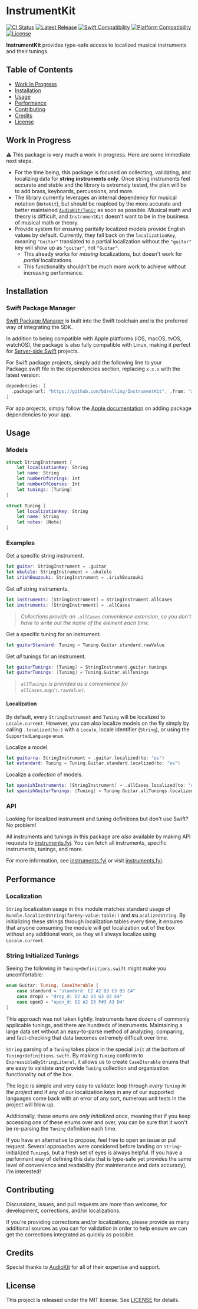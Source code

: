 # InstrumentKit

[![CI Status](https://github.com/bdrelling/InstrumentKit/actions/workflows/tests.yml/badge.svg)](https://github.com/bdrelling/InstrumentKit/actions/workflows/tests.yml)
[![Latest Release](https://img.shields.io/github/v/tag/bdrelling/InstrumentKit?color=blue&label=)](https://github.com/bdrelling/InstrumentKit/tags)
[![Swift Compatibility](https://img.shields.io/endpoint?url=https%3A%2F%2Fswiftpackageindex.com%2Fapi%2Fpackages%2Fbdrelling%2FInstrumentKit%2Fbadge%3Ftype%3Dswift-versions&label=)](https://swiftpackageindex.com/bdrelling/InstrumentKit)
[![Platform Compatibility](https://img.shields.io/endpoint?url=https%3A%2F%2Fswiftpackageindex.com%2Fapi%2Fpackages%2Fbdrelling%2FInstrumentKit%2Fbadge%3Ftype%3Dplatforms&label=)](https://swiftpackageindex.com/bdrelling/InstrumentKit)
[![License](https://img.shields.io/github/license/bdrelling/InstrumentKit?label=)](https://github.com/bdrelling/InstrumentKit/blob/main/LICENSE)

**InstrumentKit** provides type-safe access to localized musical instruments and their tunings.

## Table of Contents

- [Work In Progress](#work-in-progress)
- [Installation](#installation)
- [Usage](#usage)
- [Performance](#performance)
- [Contributing](#contributing)
- [Credits](#credits)
- [License](#license)

## Work In Progress

:warning: This package is very much a work in progress. Here are some immediate next steps.

- For the time being, this package is focused on collecting, validating, and localizing data for **string instruments only**. Once string instruments feel accurate and stable and the library is extremely tested, the plan will be to add brass, keyboards, percussions, and more.
- The library currently leverages an internal dependency for musical notation (`NoteKit`), but should be reaplced by the more accurate and better maintained [`AudioKit/Tonic`](https://github.com/AudioKit/Tonic) as soon as possible. Musical math and theory is difficult, and `InstrumentKit` doesn't want to be in the business of musical math or theory.
- Provide system for ensuring paritally localized models provide English values by default. Currently, they fall back on the `localizationKey`, meaning `"Guitar"` translated to a partial localization without the `"guitar"` key will show up as `"guitar"`, not `"Guitar"`.
  - This already works for _missing_ localizations, but doesn't work for _partial_ localizations.
  - This functionality shouldn't be much more work to achieve without increasing performance.

## Installation

### Swift Package Manager

[Swift Package Manager](https://swift.org/package-manager/) is built into the Swift toolchain and is the preferred way of integrating the SDK.

In addition to being compatible with Apple platforms (iOS, macOS, tvOS, watchOS), the package is also fully compatible with Linux, making it perfect for [Server-side Swift](https://www.swift.org/server/) projects.

For Swift package projects, simply add the following line to your Package.swift file in the dependencies section, replacing `x.x.x` with the latest version:

```swift
dependencies: [
  .package(url: "https://github.com/bdrelling/InstrumentKit", .from: "x.x.x"),
]
```

For app projects, simply follow the [Apple documentation](https://developer.apple.com/documentation/xcode/adding_package_dependencies_to_your_app) on adding package dependencies to your app.

## Usage

### Models

```swift
struct StringInstrument {
    let localizationKey: String
    let name: String
    let numberOfStrings: Int
    let numberOfCourses: Int
    let tunings: [Tuning]
}
```

```swift
struct Tuning {
    let localizationKey: String
    let name: String
    let notes: [Note]
}
```

### Examples

Get a specific string instrument.

```swift
let guitar: StringInstrument = .guitar
let ukulele: StringInstrument = .ukulele
let irishBouzouki: StringInstrument = .irishBouzouki
```

Get _all_ string instruments.

```swift
let instruments: [StringInstrument] = StringInstrument.allCases
let instruments: [StringInstrument] = .allCases
```

> _Collections provide an `.allCases` convenience extension, so you don't have to write out the name of the element each time._

Get a specific tuning for an instrument.

```swift
let guitarStandard: Tuning = Tuning.Guitar.standard.rawValue
```

Get _all_ tunings for an instrument.

```swift
let guitarTunings: [Tuning] = StringInstrument.guitar.tunings
let guitarTunings: [Tuning] = Tuning.Guitar.allTunings
```

> _`allTunings` is provided as a convenience for `allCases.map(\.rawValue)`._

#### Localization

By default, every `StringInstrument` and `Tuning` will be localized to `Locale.current`. However, you can also localize models on the fly simply by calling `.localized(to:)` with a `Locale`, locale identifier (`String`), or using the `SupportedLanguage` `enum`.

Localize a model.

```swift
let guitarra: StringInstrument = .guitar.localized(to: "es")
let estandard: Tuning = Tuning.Guitar.standard.localized(to: "es")
```

Localize a _collection_ of models.

```swift
let spanishInstruments: [StringInstrument] = .allCases.localized(to: "es")
let spanishGuitarTunings: [Tuning] = Tuning.Guitar.allTunings.localized(to: "es")
```

### API

Looking for localized instrument and tuning definitions but don't use Swift? No problem!

All instruments and tunings in this package are _also_ available by making API requests to [instruments.fyi](https://instruments.fyi). You can fetch all instruments, specific instruments, tunings, and more.

For more information, see [instruments.fyi](https://github.com/bdrelling/instruments.fyi) or visit [instruments.fyi](https://instruments.fyi).

## Performance

### Localization

`String` localization usage in this module matches standard usage of `Bundle.localizedString(forKey:value:table:)` and `NSLocalizedString`. By initializing these strings through localization tables every time, it ensures that anyone consuming the module will get localization out of the box without any additional work, as they will always localize using `Locale.current`.

### String Initialized Tunings

Seeing the following in `Tuning+Definitions.swift` might make you uncomfortable:

```swift
enum Guitar: Tuning, CaseIterable {
    case standard = "standard: E2 A2 D3 G3 B3 E4"
    case dropD = "drop_d: D2 A2 D3 G3 B3 E4"
    case openD = "open_d: D2 A2 D3 F#3 A3 D4"
}
```

This approach was not taken lightly. Instruments have dozens of commonly applicable tunings, and there are hundreds of instruments. Maintaining a large data set without an easy-to-parse method of analyzing, comparing, and fact-checking that data becomes extremely difficult over time.

`String` parsing of a `Tuning` takes place in the special `init` at the bottom of `Tuning+Definitions.swift`. By making `Tuning` conform to `ExpressibleByStringLiteral`, it allows us to create `CaseIterable` enums that are easy to validate _and_ provide `Tuning` collection and organization functionality out of the box.

The logic is simple and very easy to validate: loop through _every `Tuning` in the project_ and if any of our localization keys in any of our supported languages come back with an error of any sort, numerous unit tests in the project will blow up.

Additionally, these enums are _only initialized once_, meaning that if you keep accessing one of these enums over and over, you can be sure that it won't be re-parsing the `Tuning` definition each time.

If you have an alternative to propose, feel free to open an issue or pull request. Several approaches were considered before landing on `String`-initialized `Tuning`s, but a fresh set of eyes is always helpful. If you have a performant way of defining this data that is type-safe yet provides the same level of convenience and readability (for maintenance and data accuracy), I'm interested!

## Contributing

Discussions, issues, and pull requests are more than welcome, for development, corrections, and/or localizations.

If you're providing corrections and/or localizations, please provide as many additional sources as you can for validation in order to help ensure we can get the corrections integrated as quickly as possible.

## Credits

Special thanks to [AudioKit](https://github.com/AudioKit/AudioKit) for all of their expertise and support.

## License

This project is released under the MIT license. See [LICENSE](/LICENSE) for details.
